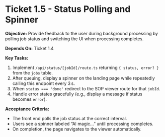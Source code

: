 # Ticket 1.5 - Status Polling and Spinner

**Objective:** Provide feedback to the user during background processing by polling job status and switching the UI when processing completes.

**Depends On:** Ticket 1.4

**Key Tasks:**
1. Implement `/api/status/[jobId]/route.ts` returning `{ status, error? }` from the `jobs` table.
2. After queuing, display a spinner on the landing page while repeatedly calling this endpoint every 3 s.
3. When `status === 'done'` redirect to the SOP viewer route for that `jobId`.
4. Handle error states gracefully (e.g., display a message if status becomes `error`).

**Acceptance Criteria:**
- The front end polls the job status at the correct interval.
- Users see a spinner labeled “AI magic…” until processing completes.
- On completion, the page navigates to the viewer automatically.
